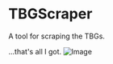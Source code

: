 # TBGScraper
A tool for scraping the TBGs.

...that's all I got. ![Image](https://tbgforums.com/forums/img/smilies/neutral.png)

